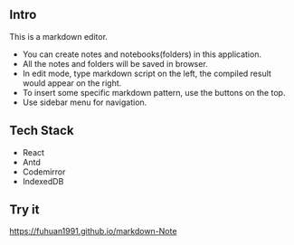 
## Intro
This is a markdown editor. 
- You can create notes and notebooks(folders) in this application.
- All the notes and folders will be saved in browser.
- In edit mode, type markdown script on the left, the compiled result would appear on the right.
- To insert some specific markdown pattern, use the buttons on the top.
- Use sidebar menu for navigation.


## Tech Stack
- React
- Antd
- Codemirror
- IndexedDB 


## Try it
https://fuhuan1991.github.io/markdown-Note
